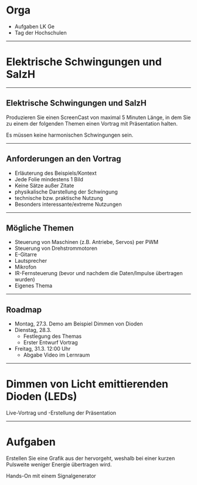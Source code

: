 
# Orga

- Aufgaben LK Ge
- Tag der Hochschulen

---

# Elektrische Schwingungen und SalzH

---

## Elektrische Schwingungen und SalzH

Produzieren Sie einen ScreenCast von maximal 5 Minuten Länge, in dem Sie zu einem der folgenden Themen einen Vortrag mit Präsentation halten.

Es müssen keine harmonischen Schwingungen sein.

---

## Anforderungen an den Vortrag

- Erläuterung des Beispiels/Kontext
- Jede Folie mindestens 1 Bild
- Keine Sätze außer Zitate
- physikalische Darstellung der Schwingung
- technische bzw. praktische Nutzung
- Besonders interessante/extreme Nutzungen

---

## Mögliche Themen

- Steuerung von Maschinen (z.B. Antriebe, Servos) per PWM
- Steuerung von Drehstrommotoren
- E-Gitarre
- Lautsprecher
- Mikrofon
- IR-Fernsteuerung (bevor und nachdem die Daten/Impulse übertragen wurden)
- Eigenes Thema

---

## Roadmap

- Montag, 27.3. Demo am Beispiel Dimmen von Dioden
- Dienstag, 28.3.
	- Festlegung des Themas
	- Erster Entwurf Vortrag
- Freitag, 31.3. 12:00 Uhr
	- Abgabe Video im Lernraum
	
---

# Dimmen von Licht emittierenden Dioden (LEDs)

Live-Vortrag und -Erstellung der Präsentation

---

# Aufgaben

Erstellen Sie eine Grafik aus der hervorgeht, weshalb bei einer kurzen Pulsweite weniger Energie übertragen wird.

Hands-On mit einem Signalgenerator


